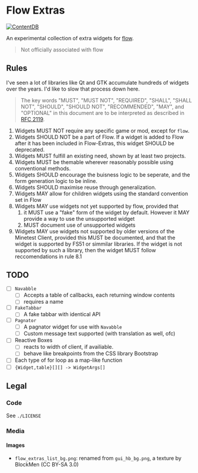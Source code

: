 # Flow Extras

[![ContentDB](https://content.minetest.net/packages/lazerbeak12345/flow_extras/shields/downloads/)](https://content.minetest.net/packages/lazerbeak12345/flow_extras/)

An experimental collection of extra widgets for [flow].

> Not officially associated with flow

[flow]: https://github.com/luk3yx/minetest-flow
## Rules

I've seen a lot of libraries like Qt and GTK accumulate hundreds of widgets over the years. I'd like to slow that process down here.

> The key words "MUST", "MUST NOT", "REQUIRED", "SHALL", "SHALL
> NOT", "SHOULD", "SHOULD NOT", "RECOMMENDED",  "MAY", and
> "OPTIONAL" in this document are to be interpreted as described in
> [RFC 2119](https://datatracker.ietf.org/doc/html/rfc2119).

1. Widgets MUST NOT require any specific game or mod, except for `flow`.
2. Widgets SHOULD NOT be a part of Flow. If a widget is added to Flow after it has been included in Flow-Extras, this widget SHOULD be deprecated.
3. Widgets MUST fulfill an existing need, shown by at least two projects.
4. Widgets MUST be themable wherever reasonably possible using conventional methods.
5. Widgets SHOULD encourage the buisness logic to be seperate, and the form generation logic to be inline.
6. Widgets SHOULD maximise reuse through generalization.
7. Widgets MAY allow for children widgets using the standard convention set in Flow
8. Widgets MAY use widgets not yet supported by flow, provided that
   1. it MUST use a "fake" form of the widget by default. However it MAY provide a way to use the unsupported widget
   2. MUST document use of unsupported widgets
9. Widgets MAY use widgets not supported by older versions of the Minetest Client, provided this MUST be documented, and that the widget is supported by FS51 or simmilar libraries. If the widget is not supported by such a library, then the widget MUST follow reccomendations in rule 8.1

## TODO

- [ ] `Navabble`
    - [ ] Accepts a table of callbacks, each returning window contents
    - [ ] requires a name
- [ ] `FakeTabbar`
    - [ ] A fake tabbar with identical API
- [ ] `Pagnator`
    - [ ] A pagnator widget for use with `Navabble`
    - [ ] Custom message text supported (with translation as well, ofc)
- [ ] Reactive Boxes
    - [ ] reacts to width of client, if availiable.
    - [ ] behave like breakpoints from the CSS library Bootstrap
- [ ] Each type of for loop as a map-like function
- [ ] `{Widget,table}[][] -> WidgetArgs[]`

## Legal

### Code

See `./LICENSE`

### Media

#### Images

- `flow_extras_list_bg.png`: renamed from `gui_hb_bg.png`, a texture by BlockMen (CC BY-SA 3.0)
